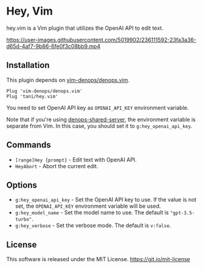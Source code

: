 # Hey, Vim

hey.vim is a Vim plugin that utilizes the OpenAI API to edit text.



https://user-images.githubusercontent.com/5019902/236111592-23fa3a36-d65d-4af7-9b86-6fe0f3c08bb9.mp4



## Installation

This plugin depends on [vim-denops/denops.vim](https://github.com/vim-denops/denops.vim).

```vim
Plug 'vim-denops/denops.vim'
Plug 'tani/hey.vim'
```

You need to set OpenAI API key as `OPENAI_API_KEY` environment variable.

Note that if you're using [denops-shared-server](https://github.com/vim-denops/denops-shared-server.vim), the environment variable is separate from Vim. In this case, you should set it to `g:hey_openai_api_key`.

## Commands

- `[range]Hey {prompt}` - Edit text with OpenAI API.
- `HeyAbort` - Abort the current edit.

## Options

- `g:hey_openai_api_key` - Set the OpenAI API key to use. If the value is not set, the `OPENAI_API_KEY` environment variable will be used.
- `g:hey_model_name` - Set the model name to use. The default is `"gpt-3.5-turbo"`.
- `g:hey_verbose` - Set the verbose mode. The default is `v:false`.

## License

This software is released under the MIT License. https://git.io/mit-license
